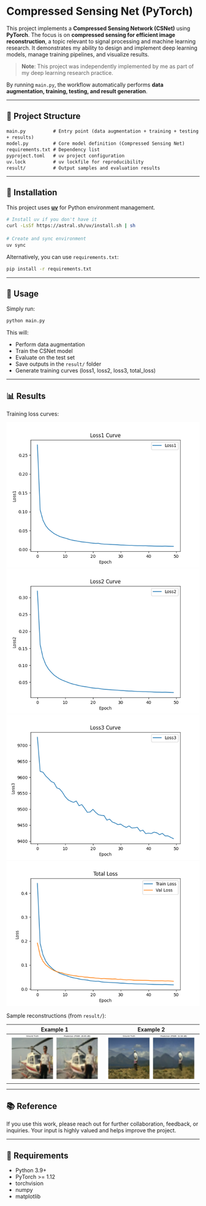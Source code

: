 # Compressed Sensing Net (PyTorch)

This project implements a **Compressed Sensing Network (CSNet)** using **PyTorch**. 
The focus is on **compressed sensing for efficient image reconstruction**, a topic relevant to signal processing and machine learning research.
It demonstrates my ability to design and implement deep learning models, manage training pipelines, and visualize results.  
> **Note**: This project was independently implemented by me as part of my deep learning research practice.  

By running `main.py`, the workflow automatically performs **data augmentation, training, testing, and result generation**.


---

## 📂 Project Structure
```
main.py          # Entry point (data augmentation + training + testing + results)
model.py         # Core model definition (Compressed Sensing Net)
requirements.txt # Dependency list
pyproject.toml   # uv project configuration
uv.lock          # uv lockfile for reproducibility
result/          # Output samples and evaluation results
```

---

## 🚀 Installation

This project uses **[uv](https://github.com/astral-sh/uv)** for Python environment management.

```bash
# Install uv if you don't have it
curl -LsSf https://astral.sh/uv/install.sh | sh

# Create and sync environment
uv sync
```

Alternatively, you can use `requirements.txt`:

```bash
pip install -r requirements.txt
```

---

## 🏃 Usage

Simply run:

```bash
python main.py
```

This will:
- Perform data augmentation
- Train the CSNet model
- Evaluate on the test set
- Save outputs in the `result/` folder
- Generate training curves (loss1, loss2, loss3, total_loss)

---

## 📊 Results

Training loss curves:

![Loss1](loss1_curve.png)
![Loss2](loss2_curve.png)
![Loss3](loss3_curve.png)
![Total Loss](total_loss.png)

Sample reconstructions (from `result/`):

| Example 1 | Example 2 |
|-------|----------------|
| ![](result/sample_00044.png) | ![](result/sample_00085.png) |

---

## 📚 Reference
If you use this work, please reach out for further collaboration, feedback, or inquiries. Your input is highly valued and helps improve the project.

---

## 🔧 Requirements
- Python 3.9+
- PyTorch >= 1.12
- torchvision
- numpy
- matplotlib

